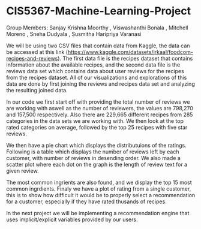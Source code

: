 # CIS5367-Machine-Learning-Project

 Group Members: Sanjay Krishna Moorthy , Viswashanthi Bonala , Mitchell Moreno , Sneha Dudyala , Susmitha Haripriya Varanasi

We will be using two CSV files that contain data from Kaggle, the data can be accessed at this link (https://www.kaggle.com/datasets/irkaal/foodcom-recipes-and-reviews). The first data file is the recipes dataset that contains information about the available recipes, and the second data file is the  reviews data set which contains data about user reviews for the recipes from the recipes dataset. All of our visualizations and explorations of this data are done by first joining the reviews and recipes data set and analyzing the resulting joined data.

In our code we first start off with providing the total number of reviews we are working with aswell as the number of reviewers, the values are 798,270 and 157,500 respectively. Also there are 229,665 different recipes from 285 categories in the data sets we are working with. We then look at the top rated categories on average, followed by the top 25 recipes with five star reviews.

We then have a pie chart which displays the distributuions of the ratings. Following is a table which displays the number of reviews left by each customer, with number of reviews in desending order. We also made a scatter plot where each dot on the graph is the length of review text for a given review. 

The most common ingrients are also found, and we display the top 15 most common ingrdients. Finaly we have a plot of rating from a single customer, this is to show how difficult it would be to properly select a recommendation for a customer, especially if they have rated thusands of recipes.

In the next project we will be implementing a recommendation engine that uses implicit/explicit variables provided by our users.


